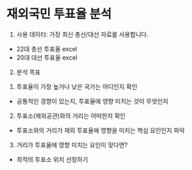 # 재외국민 투표율 분석
1. 사용 데이터: 가장 최신 총선/대선 자료를 사용합니다.
- 22대 총선 투표율 excel
- 20대 대선 투표율 excel

2. 분석 목표
1) 투표율이 가장 높거나 낮은 국가는 어디인지 확인
- 공통적인 경향이 있는지, 투표율에 영향 미치는 것이 무엇인지
2) 투표소(재외공관)와의 거리는 어떠한지 확인
- 투표소와의 거리가 재외 투표율에 영향을 미치는 핵심 요인인지 파악
3) 거리가 투표율에 영향 미치는 요인이 맞다면?
- 최적의 투표소 위치 선정하기